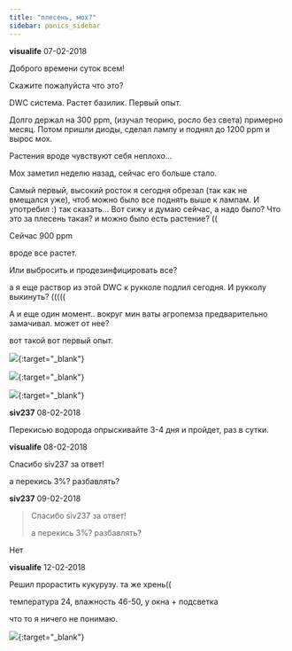 ```yaml
---
title: "плесень, мох?"
sidebar: ponics_sidebar
---
```


**visualife** 07-02-2018

Доброго времени суток всем!

Скажите пожалуйста что это?

DWC система. Растет базилик. Первый опыт.

Долго держал на 300 ppm, (изучал теорию, росло без света) примерно месяц. Потом пришли диоды, сделал лампу и поднял до 1200 ppm и вырос мох.

Растения вроде чувствуют себя неплохо...

Мох заметил неделю назад, сейчас его больше стало.

Самый первый, высокий росток я сегодня обрезал (так как не вмещался уже), чтоб можно было все поднять выше к лампам. И употребил :) так сказать... Вот сижу и думаю сейчас, а надо было? Что это за плесень такая? и можно было есть растение? ((

Сейчас 900 ppm

вроде все растет.

Или выбросить и продезинфицировать все?

а я еще раствор из этой DWC к рукколе подлил сегодня. И рукколу выкинуть? (((((

А и еще один момент.. вокруг мин ваты агропемза предварительно замачивал. может от нее?

вот такой вот первый опыт. 

[![](/attachimages/18352_Screenshot_1.png)](https://t.me/ponics_ru_files/18964){:target="_blank"}

[![](/attachimages/18354_Screenshot_2.png)](https://t.me/ponics_ru_files/18965){:target="_blank"}

[![](/attachimages/18356_Screenshot_3.png)](https://t.me/ponics_ru_files/18966){:target="_blank"}

**siv237** 08-02-2018

Перекисью водорода опрыскивайте 3-4 дня и пройдет, раз в сутки.


**visualife** 08-02-2018

Спасибо siv237 за ответ!

а перекись 3%? разбавлять?


**siv237** 09-02-2018

> Спасибо siv237 за ответ!
> 
> а перекись 3%? разбавлять?

Нет


**visualife** 12-02-2018

Решил прорастить кукурузу. та же хрень((

температура 24, влажность 46-50, у окна + подсветка

что то я ничего не понимаю. 

[![](/attachimages/18376_Screenshot_3.jpg)](https://t.me/ponics_ru_files/18967){:target="_blank"}

